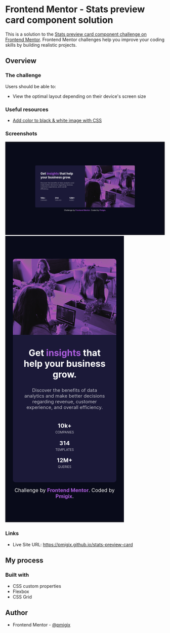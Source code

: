 # Frontend Mentor - Stats preview card component solution

This is a solution to the [Stats preview card component challenge on Frontend Mentor](https://www.frontendmentor.io/challenges/stats-preview-card-component-8JqbgoU62). Frontend Mentor challenges help you improve your coding skills by building realistic projects. 

## Overview

### The challenge

Users should be able to:

- View the optimal layout depending on their device's screen size

### Useful resources

- [Add color to black & white image with CSS](https://stackoverflow.com/a/61004550)

### Screenshots

![desktop](./screenshots/desktop.png)
![mobile](./screenshots/mobile.png)

### Links

- Live Site URL: https://pmigix.github.io/stats-preview-card

## My process

### Built with

- CSS custom properties
- Flexbox
- CSS Grid

## Author

- Frontend Mentor - [@pmigix](https://www.frontendmentor.io/profile/pmigix)